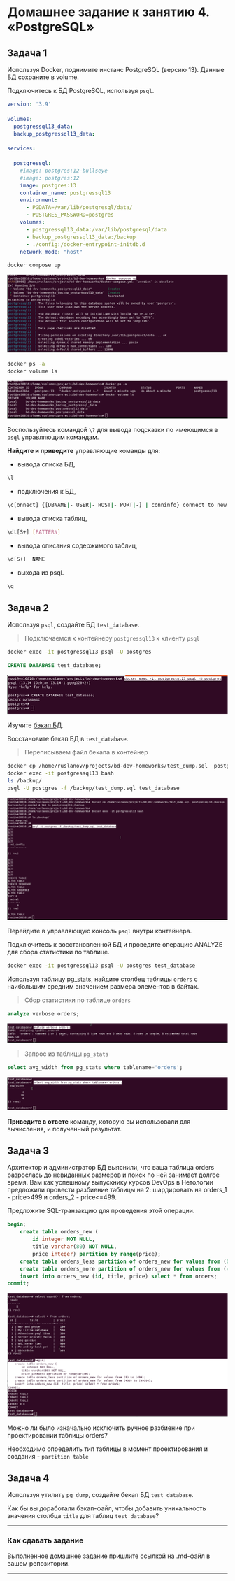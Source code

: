 # Домашнее задание к занятию 4. «PostgreSQL»

## Задача 1

Используя Docker, поднимите инстанс PostgreSQL (версию 13). Данные БД сохраните в volume.

Подключитесь к БД PostgreSQL, используя `psql`.

```yaml
version: '3.9'

volumes:
  postgressql13_data:
  backup_postgressql13_data:

services:

  postgressql:
    #image: postgres:12-bullseye 
    #image: postgres:12
    image: postgres:13
    container_name: postgressql13
    environment:
      - PGDATA=/var/lib/postgresql/data/
      - POSTGRES_PASSWORD=postgres
    volumes:
      - postgressql13_data:/var/lib/postgresql/data
      - backup_postgressql13_data:/backup
      - ./config:/docker-entrypoint-initdb.d
    network_mode: "host"
```

```bash
docker compose up
```

![Создание контейнера postgressql13](img/hw-db-04-001.png)

```bash
docker ps -a
docker volume ls
```

![Проверка контейнера postgressql13](img/hw-db-04-002.png)

Воспользуйтесь командой `\?` для вывода подсказки по имеющимся в `psql` управляющим командам.

**Найдите и приведите** управляющие команды для:

- вывода списка БД,

```bash
\l
```

- подключения к БД,

```bash
\c[onnect] {[DBNAME|- USER|- HOST|- PORT|-] | conninfo} connect to new database (currently "postgres")
```

- вывода списка таблиц,

```bash
\dt[S+] [PATTERN]
```

- вывода описания содержимого таблиц,

```bash
\d[S+]  NAME
```

- выхода из psql.

```bash
\q
```

## Задача 2

Используя `psql`, создайте БД `test_database`.

> Подключаемся к контейнеру `postgressql13` к клиенту `psql`

```bash
docker exec -it postgressql13 psql -U postgres
```

```sql
CREATE DATABASE test_database;
```
![Подключаемся postgressql13 к клиенту psql и создаем БД test_database](img/hw-db-04-003.png)

Изучите [бэкап БД](https://github.com/netology-code/virt-homeworks/tree/virt-11/06-db-04-postgresql/test_data).

Восстановите бэкап БД в `test_database`.

> Переписываем файл бекапа в контейнер

```bash
docker cp /home/ruslanov/projects/bd-dev-homeworks/test_dump.sql  postgressql13:/backup
docker exec -it postgressql13 bash
ls /backup/
psql -U postgres -f /backup/test_dump.sql test_database
```

![Переписываем файл test_dump.sql в контейнер и делаем восстановление](img/hw-db-04-004.png)

Перейдите в управляющую консоль `psql` внутри контейнера.

Подключитесь к восстановленной БД и проведите операцию ANALYZE для сбора статистики по таблице.

```bash
docker exec -it postgressql13 psql -U postgres test_database
```

Используя таблицу [pg_stats](https://postgrespro.ru/docs/postgresql/12/view-pg-stats), найдите столбец таблицы `orders` 
с наибольшим средним значением размера элементов в байтах.

> Сбор статистики по таблице `orders`

```sql
analyze verbose orders;
```

![Сбор статистики по таблице orders jоператор analyze](img/hw-db-04-005.png)

> Запрос из таблицы `pg_stats`

```sql
select avg_width from pg_stats where tablename='orders';
```

![Запрос из таблицы pg_stats](img/hw-db-04-006.png)

**Приведите в ответе** команду, которую вы использовали для вычисления, и полученный результат.

## Задача 3

Архитектор и администратор БД выяснили, что ваша таблица orders разрослась до невиданных размеров и
поиск по ней занимает долгое время. Вам как успешному выпускнику курсов DevOps в Нетологии предложили
провести разбиение таблицы на 2: шардировать на orders_1 - price>499 и orders_2 - price<=499.

Предложите SQL-транзакцию для проведения этой операции.

```sql
begin;
    create table orders_new (
        id integer NOT NULL,
        title varchar(80) NOT NULL,
        price integer) partition by range(price);
    create table orders_less partition of orders_new for values from (0) to (499);
    create table orders_more partition of orders_new for values from (499) to (99999);
    insert into orders_new (id, title, price) select * from orders;
commit;
```

![Создание partition table](img/hw-db-04-007.png)

Можно ли было изначально исключить ручное разбиение при проектировании таблицы orders?

Необходимо определить тип таблицы в момент проектирования и создания - `partition table`

## Задача 4

Используя утилиту `pg_dump`, создайте бекап БД `test_database`.

Как бы вы доработали бэкап-файл, чтобы добавить уникальность значения столбца `title` для таблиц `test_database`?

---

### Как cдавать задание

Выполненное домашнее задание пришлите ссылкой на .md-файл в вашем репозитории.

---

